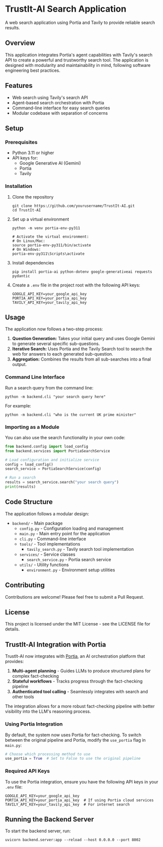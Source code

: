 # TrustIt-AI Search Application

A web search application using Portia and Tavily to provide reliable search results.

## Overview

This application integrates Portia's agent capabilities with Tavily's search API to create a powerful and trustworthy search tool. The application is designed with modularity and maintainability in mind, following software engineering best practices.

## Features

- Web search using Tavily's search API
- Agent-based search orchestration with Portia
- Command-line interface for easy search queries
- Modular codebase with separation of concerns

## Setup

### Prerequisites

- Python 3.11 or higher
- API keys for:
  - Google Generative AI (Gemini)
  - Portia
  - Tavily

### Installation

1. Clone the repository

   ```
   git clone https://github.com/yourusername/TrustIt-AI.git
   cd TrustIt-AI
   ```

2. Set up a virtual environment

   ```
   python -m venv portia-env-py311
   
   # Activate the virtual environment:
   # On Linux/Mac:
   source portia-env-py311/bin/activate
   # On Windows:
   portia-env-py311\Scripts\activate
   ```

3. Install dependencies

   ```
   pip install portia-ai python-dotenv google-generativeai requests pydantic
   ```

4. Create a `.env` file in the project root with the following API keys:
   ```
   GOOGLE_API_KEY=your_google_api_key
   PORTIA_API_KEY=your_portia_api_key
   TAVILY_API_KEY=your_tavily_api_key
   ```

## Usage

The application now follows a two-step process:

1.  **Question Generation:** Takes your initial query and uses Google Gemini to generate several specific sub-questions.
2.  **Iterative Search:** Uses Portia and the Tavily Search tool to search the web for answers to each generated sub-question.
3.  **Aggregation:** Combines the results from all sub-searches into a final output.

### Command Line Interface

Run a search query from the command line:

```
python -m backend.cli "your search query here"
```

For example:

```
python -m backend.cli "who is the current UK prime minister"
```

### Importing as a Module

You can also use the search functionality in your own code:

```python
from backend.config import load_config
from backend.services import PortiaSearchService

# Load configuration and initialize service
config = load_config()
search_service = PortiaSearchService(config)

# Run a search
results = search_service.search("your search query")
print(results)
```

## Code Structure

The application follows a modular design:

- `backend/` - Main package
  - `config.py` - Configuration loading and management
  - `main.py` - Main entry point for the application
  - `cli.py` - Command-line interface
  - `tools/` - Tool implementations
    - `tavily_search.py` - Tavily search tool implementation
  - `services/` - Service classes
    - `search_service.py` - Portia search service
  - `utils/` - Utility functions
    - `environment.py` - Environment setup utilities

## Contributing

Contributions are welcome! Please feel free to submit a Pull Request.

## License

This project is licensed under the MIT License - see the LICENSE file for details.

## TrustIt-AI Integration with Portia

TrustIt-AI now integrates with [Portia](https://github.com/portiaAI/portia-sdk-python), an AI orchestration platform that provides:

1. **Multi-agent planning** - Guides LLMs to produce structured plans for complex fact-checking
2. **Stateful workflows** - Tracks progress through the fact-checking pipeline
3. **Authenticated tool calling** - Seamlessly integrates with search and other tools

The integration allows for a more robust fact-checking pipeline with better visibility into the LLM's reasoning process.

### Using Portia Integration

By default, the system now uses Portia for fact-checking. To switch between the original pipeline and Portia, modify the `use_portia` flag in `main.py`:

```python
# Choose which processing method to use
use_portia = True  # Set to False to use the original pipeline
```

### Required API Keys

To use the Portia integration, ensure you have the following API keys in your `.env` file:

```
GOOGLE_API_KEY=your_google_api_key
PORTIA_API_KEY=your_portia_api_key  # If using Portia cloud services
TAVILY_API_KEY=your_tavily_api_key  # For internet search
```

## Running the Backend Server

To start the backend server, run:

```
uvicorn backend.server:app --reload --host 0.0.0.0 --port 8002
```
